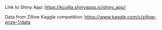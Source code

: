 Link to Shiny App:
https://kcuilla.shinyapps.io/shiny_app/

Data from Zillow Kaggle competition:
https://www.kaggle.com/c/zillow-prize-1/data

